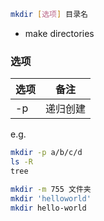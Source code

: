```bash
mkdir [选项] 目录名
```

- make directories

### 选项

| 选项 | 备注     |
| ---- | -------- |
| -p   | 递归创建 |

e.g.

```bash
mkdir -p a/b/c/d
ls -R
tree
```

```bash
mkdir -m 755 文件夹
mkdir 'helloworld'
mkdir hello-world
```
